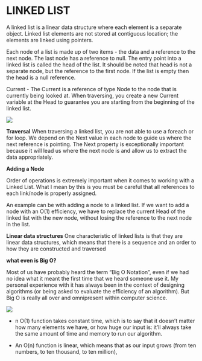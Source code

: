 # LINKED LIST

A linked list is a linear data structure where each element is a separate object. Linked list elements are not stored at contiguous location; the elements are linked using pointers.

Each node of a list is made up of two items - the data and a reference to the next node. The last node has a reference to null. The entry point into a linked list is called the head of the list. It should be noted that head is not a separate node, but the reference to the first node. If the list is empty then the head is a null reference.

Current - The Current is a reference of type Node to the node that is currently being looked at. When traversing, you create a new Current variable at the Head to guarantee you are starting from the beginning of the linked list.

![](https://i1.faceprep.in/Companies-1/types-of-linked-list.png)

**Traversal**
When traversing a linked list, you are not able to use a foreach or for loop. We depend on the Next value in each node to guide us where the next reference is pointing. The Next property is exceptionally important because it will lead us where the next node is and allow us to extract the data appropriately.

**Adding a Node**

Order of operations is extremely important when it comes to working with a Linked List. What I mean by this is you must be careful that all references to each link/node is properly assigned.

An example can be with adding a node to a linked list. If we want to add a node with an O(1) efficiency, we have to replace the current Head of the linked list with the new node, without losing the reference to the next node in the list.

**Linear data structures**
One characteristic of linked lists is that they are linear data structures, which means that there is a sequence and an order to how they are constructed and traversed

**what even is Big O?**

Most of us have probably heard the term “Big O Notation”, even if we had no idea what it meant the first time that we heard someone use it. My personal experience with it has always been in the context of designing algorithms (or being asked to evaluate the efficiency of an algorithm). But Big O is really all over and omnipresent within computer science.

![](https://miro.medium.com/max/500/1*FC0XX0-9Vx7yCS0dTS2Zrw.jpeg)

- n O(1) function takes constant time, which is to say that it doesn’t matter how many elements we have, or how huge our input is: it’ll always take the same amount of time and memory to run our algorithm.

- An O(n) function is linear, which means that as our input grows (from ten numbers, to ten thousand, to ten million),